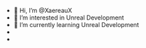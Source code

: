 - 👋 Hi, I’m @XaereauX
- 👀 I’m interested in Unreal Development
- 🌱 I’m currently learning Unreal Development
- 
- 

<!---
XaereauX/XaereauX is a ✨ special ✨ repository because its `README.md` (this file) appears on your GitHub profile.
You can click the Preview link to take a look at your changes.
--->
